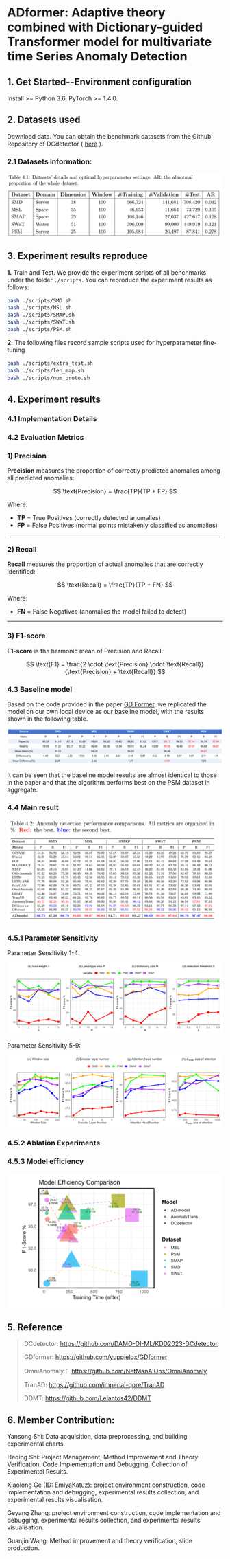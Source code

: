 # ADformer: Adaptive theory combined with Dictionary-guided Transformer model for multivariate time Series Anomaly Detection


## 1. Get Started--Environment configuration

 Install >= Python 3.6, PyTorch >= 1.4.0.

## 2. Datasets used
  Download data. You can obtain the benchmark datasets from the Github Repository of DCdetector ( [here](https://drive.google.com/drive/folders/1RaIJQ8esoWuhyphhmMaH-VCDh-WIluRR) ).

### 2.1 Datasets information:

![Data Information](AD-Model/img/data-information.png)

## 3. Experiment results reproduce

**1.** Train and Test. We provide the experiment scripts of all benchmarks under the folder `./scripts`. You can reproduce the experiment results as follows:

```bash
bash ./scripts/SMD.sh
bash ./scripts/MSL.sh
bash ./scripts/SMAP.sh
bash ./scripts/SWaT.sh
bash ./scripts/PSM.sh
```
**2.** The following files record sample scripts used for hyperparameter fine-tuning

```bash
bash ./scripts/extra_test.sh
bash ./scripts/len_map.sh
bash ./scripts/num_proto.sh
```

## 4. Experiment results

### 4.1 Implementation Details



### 4.2 Evaluation Metrics

### 1) Precision

**Precision** measures the proportion of correctly predicted anomalies among all predicted anomalies:

$$
\text{Precision} = \frac{TP}{TP + FP}
$$

Where:
- **TP** = True Positives (correctly detected anomalies)
- **FP** = False Positives (normal points mistakenly classified as anomalies)

---

### 2) Recall

**Recall** measures the proportion of actual anomalies that are correctly identified:

$$
\text{Recall} = \frac{TP}{TP + FN}
$$

Where:
- **FN** = False Negatives (anomalies the model failed to detect)

---

### 3) F1-score

**F1-score** is the harmonic mean of Precision and Recall:

$$
\text{F1} = \frac{2 \cdot \text{Precision} \cdot \text{Recall}}{\text{Precision} + \text{Recall}}
$$


### 4.3 Baseline model

Based on the code provided in the paper [GD Former](https://arxiv.org/abs/2501.18196), we replicated the model on our own local device as our baseline model, with the results shown in the following table.

![Baseline result](AD-Model/img/difference.png)

It can be seen that the baseline model results are almost identical to those in the paper and that the algorithm performs best on the PSM dataset in aggregate.

### 4.4 Main result

![compare_with_16_methods-table](AD-Model/img/compare_with_16_methods-table.png)

### 4.5.1 Parameter Sensitivity

Parameter Sensitivity 1-4:

![Parameter Sensitivity14](AD-Model/img/param_sensitivity_for1-4.png)

Parameter Sensitivity 5-9:

![Parameter Sensitivity59](AD-Model/img/param_sensitivity_for5-9.png)

### 4.5.2 Ablation Experiments


### 4.5.3 Model efficiency

![Model efficiency](AD-Model/img/model_efficiency_plot.png)

## 5. Reference

> DCdetector: https://github.com/DAMO-DI-ML/KDD2023-DCdetector
> 
> GDformer: https://github.com/yuppielqx/GDformer
> 
> OmniAnomaly： https://github.com/NetManAIOps/OmniAnomaly
> 
> TranAD: https://github.com/imperial-qore/TranAD
> 
> DDMT: https://github.com/Lelantos42/DDMT

## 6. Member Contribution:

Yansong Shi: Data acquisition, data preprocessing, and  building experimental charts.

Heqing Shi: Project Management, Method Improvement and Theory Verification, Code Implementation and Debugging, Collection of Experimental Results.

Xiaolong Ge (ID: EmiyaKatuz): project environment construction, code implementation and debugging, experimental results collection, and experimental results visualisation.

Geyang Zhang: project environment construction, code implementation and debugging, experimental results collection, and experimental results visualisation.

Guanjin Wang: Method improvement and theory verification, slide production.

